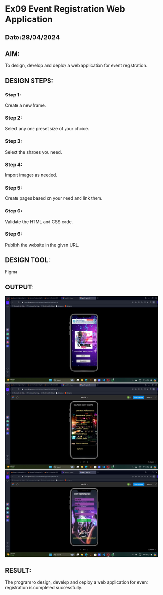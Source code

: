 # Ex09 Event Registration Web Application
## Date:28/04/2024

## AIM:
To design, develop and deploy a web application for event registration.

## DESIGN STEPS:

### Step 1:
Create a new frame.

### Step 2:
Select any one preset size of your choice.

### Step 3:
Select the shapes you need.

### Step 4:
Import images as needed.

### Step 5:
Create pages based on your need and link them.

### Step 6:

Validate the HTML and CSS code.

### Step 6:

Publish the website in the given URL.

## DESIGN TOOL:
Figma

## OUTPUT:
![alt text](<page - 01.jpg>) 
![alt text](<page -02.jpg>) 
![alt text](<page - 03.jpg>)



## RESULT:
The program to design, develop and deploy a web application for event registration is completed successfully.
